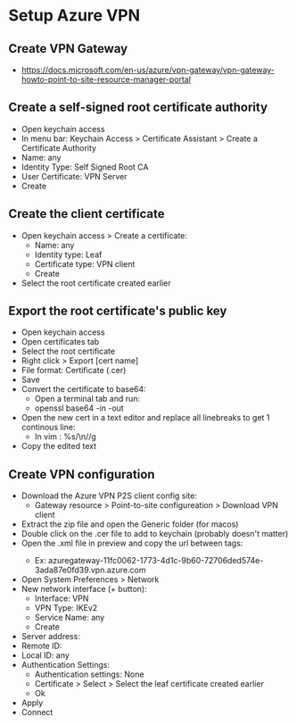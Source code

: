 # Setup Azure VPN

## Create VPN Gateway
- https://docs.microsoft.com/en-us/azure/vpn-gateway/vpn-gateway-howto-point-to-site-resource-manager-portal

## Create a self-signed root certificate authority
- Open keychain access
- In menu bar: Keychain Access > Certificate Assistant > Create a Certificate Authority
- Name: any
- Identity Type: Self Signed Root CA
- User Certificate: VPN Server
- Create

## Create the client certificate
- Open keychain access > Create a certificate:
	- Name: any
	- Identity type: Leaf
	- Certificate type: VPN client
	- Create
- Select the root certificate created earlier

## Export the root certificate's public key
- Open keychain access
- Open certificates tab
- Select the root certificate
- Right click > Export [cert name]
- File format: Certificate (.cer)
- Save
- Convert the certificate to base64:
	- Open a terminal tab and run:
	- openssl base64 -in <infile> -out <outfile>
- Open the new cert in a text editor and replace all linebreaks to get 1 continous line:
	- In vim : %s/\n//g
- Copy the edited text

## Create VPN configuration
- Download the Azure VPN P2S client config site:
	- Gateway resource > Point-to-site configureation > Download VPN client
- Extract the zip file and open the Generic folder (for macos)
- Double click on the .cer file to add to keychain (probably doesn't matter)
- Open the .xml file in preview and copy the url between <VpnServer> tags:
	- Ex: azuregateway-11fc0062-1773-4d1c-9b60-72706ded574e-3ada87e0fd39.vpn.azure.com
- Open System Preferences > Network
- New network interface (+ button):
	- Interface: VPN
	- VPN Type: IKEv2
	- Service Name: any
	- Create
- Server address: <VpnServer>
- Remote ID: <VpnServer>
- Local ID: any
- Authentication Settings:
	- Authentication settings: None
	- Certificate > Select > Select the leaf certificate created earlier
	- Ok
- Apply
- Connect
